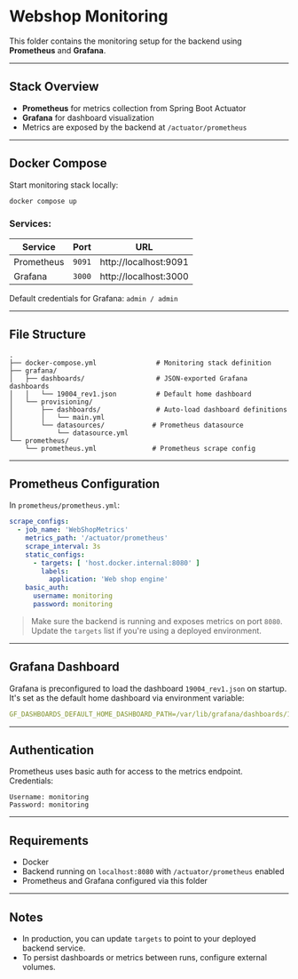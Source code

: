# Webshop Monitoring

This folder contains the monitoring setup for the backend using **Prometheus** and **Grafana**.

---

## Stack Overview

- **Prometheus** for metrics collection from Spring Boot Actuator
- **Grafana** for dashboard visualization
- Metrics are exposed by the backend at `/actuator/prometheus`

---

## Docker Compose

Start monitoring stack locally:

```bash
docker compose up
```

### Services:

| Service     | Port      | URL                        |
|-------------|-----------|----------------------------|
| Prometheus  | `9091`    | http://localhost:9091      |
| Grafana     | `3000`    | http://localhost:3000      |

Default credentials for Grafana: `admin / admin`

---

## File Structure

```
.
├── docker-compose.yml               # Monitoring stack definition
├── grafana/
│   ├── dashboards/                  # JSON-exported Grafana dashboards
│   │   └── 19004_rev1.json          # Default home dashboard
│   └── provisioning/
│       ├── dashboards/              # Auto-load dashboard definitions
│       │   └── main.yml
│       └── datasources/            # Prometheus datasource
│           └── datasource.yml
└── prometheus/
    └── prometheus.yml              # Prometheus scrape config
```

---

## Prometheus Configuration

In `prometheus/prometheus.yml`:

```yaml
scrape_configs:
  - job_name: 'WebShopMetrics'
    metrics_path: '/actuator/prometheus'
    scrape_interval: 3s
    static_configs:
      - targets: [ 'host.docker.internal:8080' ]
        labels:
          application: 'Web shop engine'
    basic_auth:
      username: monitoring
      password: monitoring
```

> Make sure the backend is running and exposes metrics on port `8080`.  
> Update the `targets` list if you're using a deployed environment.

---

## Grafana Dashboard

Grafana is preconfigured to load the dashboard `19004_rev1.json` on startup.  
It's set as the default home dashboard via environment variable:

```yaml
GF_DASHBOARDS_DEFAULT_HOME_DASHBOARD_PATH=/var/lib/grafana/dashboards/19004_rev1.json
```

---

## Authentication

Prometheus uses basic auth for access to the metrics endpoint. Credentials:

```properties
Username: monitoring
Password: monitoring
```

---

## Requirements

- Docker
- Backend running on `localhost:8080` with `/actuator/prometheus` enabled
- Prometheus and Grafana configured via this folder

---

## Notes

- In production, you can update `targets` to point to your deployed backend service.
- To persist dashboards or metrics between runs, configure external volumes.